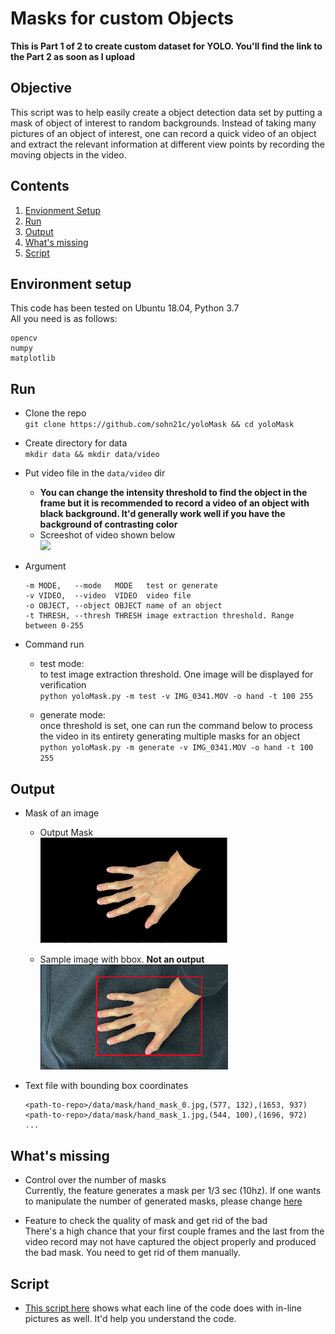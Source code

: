 # Masks for custom Objects

**This is Part 1 of 2 to create custom dataset for YOLO. You'll find the link to the Part 2 as soon as I upload**

## Objective
This script was to help easily create a object detection data set by putting a mask of object of interest to random backgrounds. Instead of taking many pictures of an object of interest, one can record a quick video of an object and extract the relevant information at different view points by recording the moving objects in the video.

## Contents
1. [Envionment Setup](#environment-setup)
2. [Run](#run)
3. [Output](#output)
4. [What's missing](#what's-missing)
5. [Script](#script)

## Environment setup
This code has been tested on Ubuntu 18.04, Python 3.7  
All you need is as follows:  
```
opencv
numpy
matplotlib
```

## Run
- Clone the repo  
    `git clone https://github.com/sohn21c/yoloMask && cd yoloMask`  

- Create directory for data  
    `mkdir data && mkdir data/video`  

- Put video file in the `data/video` dir  
    - **You can change the intensity threshold to find the object in the frame but it is recommended to record a video of an object with black background. It'd generally work well if you have the background of contrasting color**  
    - Screeshot of video shown below   
        <img src='https://github.com/sohn21c/yoloMask/blob/master/img/IMG_1578.jpg?raw=true' width='300'>  
  
- Argument
    ```
    -m MODE,   --mode   MODE   test or generate
    -v VIDEO,  --video  VIDEO  video file
    -o OBJECT, --object OBJECT name of an object
    -t THRESH, --thresh THRESH image extraction threshold. Range between 0-255
    ```

- Command run
    - test mode:  
        to test image extraction threshold. One image will be displayed for verification  
        `python yoloMask.py -m test -v IMG_0341.MOV -o hand -t 100 255`  
        
    - generate mode:  
        once threshold is set, one can run the command below to process the video in its entirety generating multiple masks for an object   
        `python yoloMask.py -m generate -v IMG_0341.MOV -o hand -t 100 255`  
  
## Output
- Mask of an image  
    - Output Mask  
        <img src='https://github.com/sohn21c/yoloMask/blob/master/img/output1.png?raw=true' width='300'>  
        
    - Sample image with bbox. **Not an output**  
        <img src='https://github.com/sohn21c/yoloMask/blob/master/img/output2.png?raw=true' width='300'>  
        
- Text file with bounding box coordinates  
    ```
    <path-to-repo>/data/mask/hand_mask_0.jpg,(577, 132),(1653, 937)
    <path-to-repo>/data/mask/hand_mask_1.jpg,(544, 100),(1696, 972)
    ...
    ```
    
## What's missing  
- Control over the number of masks  
    Currently, the feature generates a mask per 1/3 sec (10hz). If one wants to manipulate the number of generated masks, please change [here](https://github.com/sohn21c/yoloMask/blob/111e4f4c0dce0710d9d7f285df7a96ed8023eb43/src/yoloMask.py#L139)  

- Feature to check the quality of mask and get rid of the bad  
    There's a high chance that your first couple frames and the last from the video record may not have captured the object properly and produced the bad mask. You need to get rid of them manually.  
    
## Script
- [This script here](https://github.com/sohn21c/yoloMask/blob/master/scripts/hand_mask_generation.ipynb) shows what each line of the code does with in-line pictures as well. It'd help you understand the code.  
